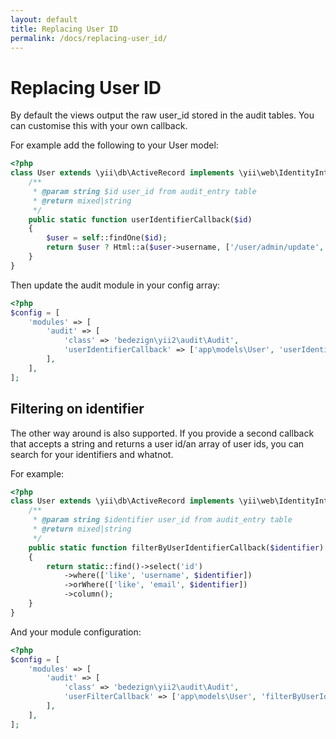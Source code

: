 ```yaml
---
layout: default
title: Replacing User ID
permalink: /docs/replacing-user_id/
---
```


# Replacing User ID

By default the views output the raw user_id stored in the audit tables.  You can customise this with your own callback.

For example add the following to your User model:

```php
<?php
class User extends \yii\db\ActiveRecord implements \yii\web\IdentityInterface
    /**
     * @param string $id user_id from audit_entry table
     * @return mixed|string
     */
    public static function userIdentifierCallback($id)
    {
        $user = self::findOne($id);
        return $user ? Html::a($user->username, ['/user/admin/update', 'id' => $user->id]) : $id;
    }
}
```

Then update the audit module in your config array:

```php
<?php
$config = [
    'modules' => [
        'audit' => [
            'class' => 'bedezign\yii2\audit\Audit',
            'userIdentifierCallback' => ['app\models\User', 'userIdentifierCallback'],
        ],
    ],
];
```

## Filtering on identifier

The other way around is also supported. If you provide a second callback that accepts a string and returns a user id/an array of user ids, you can search for your identifiers and whatnot.

For example:

```php
<?php
class User extends \yii\db\ActiveRecord implements \yii\web\IdentityInterface
    /**
     * @param string $identifier user_id from audit_entry table
     * @return mixed|string
     */
    public static function filterByUserIdentifierCallback($identifier)
    {
    	return static::find()->select('id')
    		->where(['like', 'username', $identifier])
    		->orWhere(['like', 'email', $identifier])
    		->column();
    }
}
```

And your module configuration:

```php
<?php
$config = [
    'modules' => [
        'audit' => [
            'class' => 'bedezign\yii2\audit\Audit',
            'userFilterCallback' => ['app\models\User', 'filterByUserIdentifierCallback'],
        ],
    ],
];
```

